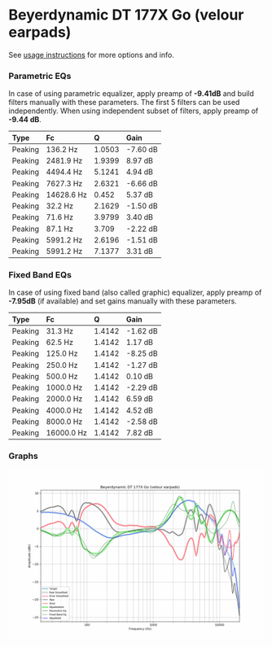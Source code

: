 # Beyerdynamic DT 177X Go (velour earpads)
See [usage instructions](https://github.com/jaakkopasanen/AutoEq#usage) for more options and info.

### Parametric EQs
In case of using parametric equalizer, apply preamp of **-9.41dB** and build filters manually
with these parameters. The first 5 filters can be used independently.
When using independent subset of filters, apply preamp of **-9.44 dB**.

| Type    | Fc         |      Q | Gain     |
|:--------|:-----------|:-------|:---------|
| Peaking | 136.2 Hz   | 1.0503 | -7.60 dB |
| Peaking | 2481.9 Hz  | 1.9399 | 8.97 dB  |
| Peaking | 4494.4 Hz  | 5.1241 | 4.94 dB  |
| Peaking | 7627.3 Hz  | 2.6321 | -6.66 dB |
| Peaking | 14628.6 Hz | 0.452  | 5.37 dB  |
| Peaking | 32.2 Hz    | 2.1629 | -1.50 dB |
| Peaking | 71.6 Hz    | 3.9799 | 3.40 dB  |
| Peaking | 87.1 Hz    | 3.709  | -2.22 dB |
| Peaking | 5991.2 Hz  | 2.6196 | -1.51 dB |
| Peaking | 5991.2 Hz  | 7.1377 | 3.31 dB  |

### Fixed Band EQs
In case of using fixed band (also called graphic) equalizer, apply preamp of **-7.95dB**
(if available) and set gains manually with these parameters.

| Type    | Fc         |      Q | Gain     |
|:--------|:-----------|:-------|:---------|
| Peaking | 31.3 Hz    | 1.4142 | -1.62 dB |
| Peaking | 62.5 Hz    | 1.4142 | 1.17 dB  |
| Peaking | 125.0 Hz   | 1.4142 | -8.25 dB |
| Peaking | 250.0 Hz   | 1.4142 | -1.27 dB |
| Peaking | 500.0 Hz   | 1.4142 | 0.10 dB  |
| Peaking | 1000.0 Hz  | 1.4142 | -2.29 dB |
| Peaking | 2000.0 Hz  | 1.4142 | 6.59 dB  |
| Peaking | 4000.0 Hz  | 1.4142 | 4.52 dB  |
| Peaking | 8000.0 Hz  | 1.4142 | -2.58 dB |
| Peaking | 16000.0 Hz | 1.4142 | 7.82 dB  |

### Graphs
![](./Beyerdynamic%20DT%20177X%20Go%20(velour%20earpads).png)